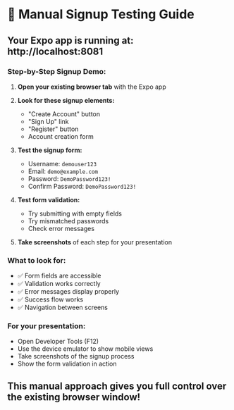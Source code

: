 # 🎯 Manual Signup Testing Guide

## Your Expo app is running at: http://localhost:8081

### Step-by-Step Signup Demo:

1. **Open your existing browser tab** with the Expo app
2. **Look for these signup elements:**
   - "Create Account" button
   - "Sign Up" link  
   - "Register" button
   - Account creation form

3. **Test the signup form:**
   - Username: `demouser123`
   - Email: `demo@example.com`
   - Password: `DemoPassword123!`
   - Confirm Password: `DemoPassword123!`

4. **Test form validation:**
   - Try submitting with empty fields
   - Try mismatched passwords
   - Check error messages

5. **Take screenshots** of each step for your presentation

### What to look for:
- ✅ Form fields are accessible
- ✅ Validation works correctly
- ✅ Error messages display properly
- ✅ Success flow works
- ✅ Navigation between screens

### For your presentation:
- Open Developer Tools (F12)
- Use the device emulator to show mobile views
- Take screenshots of the signup process
- Show the form validation in action

## This manual approach gives you full control over the existing browser window!